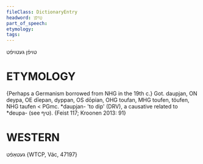 ```yaml
---
fileClass: DictionaryEntry
headword: טויפֿן
part_of_speech: 
etymology: 
tags: 
---
```

טויפֿן
געטויפֿט

ETYMOLOGY
===========
{Perhaps a Germanism borrowed from NHG in the 19th c.}
Got. daupjan, ON deypa, OE dīepan, dyppan, OS dōpian, OHG toufan, MHG toufen, töufen, NHG taufen < PGmc. *daupjan- 'to dip' (DRV), a causative related to *deupa- (see טיף).
{Feist 117; Kroonen 2013: 91}

WESTERN
========

געטאַפֿט {WTCP, Vác, 47197}
